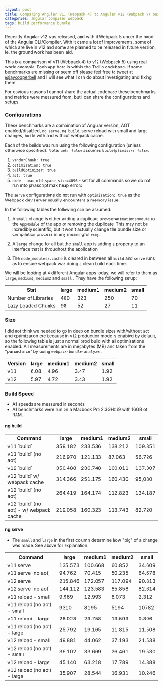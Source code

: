 ```yaml
---
layout: post
title: Comparing Angular v11 (Webpack 4) to Angular v12 (Webpack 5) build performance and size 
categories: angular compiler webpack 
tags: build performance bundle
---
```


Recently Angular v12 was released, and with it Webpack 5 under the hood of the Angular CLI/Compiler. With it came a lot
of improvements, some of which are live in v12 and some are planned to be released in future version, ie. the ground
work has been laid.

This is a comparison of v11 (Webpack 4) to v12 (Webpack 5) using real world example. Each app here is within the Trellis
codebase. If some benchmarks are missing or seem off please feel free to tweet at
<a href="https://twitter.com/JayCooperBell">@jaycooperbell</a> and I will see what I can do about investigating and
fixing them!

For obvious reasons I cannot share the actual codebase these benchmarks and metrics were measured from, but I can share
the configurations and setups.

### Configurations

These benchmarks are a combination of Angular version, AOT enabled/disabled, `ng serve`, `ng build`, serve reload with
small and large changes, `build` with and without webpack cache.

Each of the builds was run using the following configuration (unless otherwise specified). Note: `aot: false`
assumes `buildOptimizer: false`.

1. `vendorChunk: true`
2. `optimization: true`
3. `buildOptimizer: true`
4. `aot: true`
5. `node --max_old_space_size=4096` - set for all commands so we do not run into javascript max heap errors

The `serve` configurations do not run with `optimization: true` as the Webpack dev server usually encounters a memory
issue.

In the following tables the following can be assumed:

1. A `small` change is either adding a duplicate `BrowserAnimationsModule` to the `AppModule` of the app or removing the
   duplicate. This may not be incredibly scientific, but it won't actually change the bundle size or compilation process
   in any meaningful way.

2. A `large` change for all but the `small` app is adding a property to an interface that is throughout the application.

3. The `node_modules/.cache` is cleared in between all `build` and `serve` runs as to ensure webpack was doing a clean
   build each time.

We will be looking at 4 different Angular apps today, we will refer to them as `large`, `medium1`, `medium2` and `small`
. They have the following setup:

<table>
    <tr>
        <th>
         Stat
        </th>
        <th>
            large
        </th>
        <th>
            medium1
        </th>
        <th>
            medium2
        </th>
        <th>
            small
        </th>
    </tr>
    <tr>
        <td>
            Number of Libraries
        </td>
        <td>
            400
        </td>
        <td>
            323
        </td>
        <td>
            250
        </td>
        <td>
            70
        </td>
    </tr>
    <tr>
        <td>
            Lazy Loaded Chunks
        </td>
        <td>
            98
        </td>
        <td>
            52
        </td>
        <td>
            27
        </td>
        <td>
            11
        </td>
    </tr>
</table>

### Size

I did not think we needed to go in deep on bundle sizes with/without `aot` and optimization etc because in v12
production mode is enabled by default, so the following table is just a normal prod build with all optimizations enabled.
All measurements are in megabytes (MB) and taken from the "parsed size" by using `webpack-bundle-analyzer`.

<table>
    <tr>
        <th>
         Version
        </th>
        <th>
            large
        </th>
        <th>
            medium1
        </th>
        <th>
            medium2
        </th>
        <th>
            small
        </th>
    </tr>
    <tr>
        <td>
            v11
        </td>
        <td>
            6.08
        </td>
        <td>
            4.96
        </td>
        <td>
            3.47
        </td>
        <td>
            1.92
        </td>
    </tr>
    <tr>
        <td>
            v12
        </td>
        <td>
            5.97
        </td>
        <td>
            4.72
        </td>
        <td>
            3.43
        </td>
        <td>
            1.92
        </td>
    </tr>
</table>

### Build Speed

- All speeds are measured in seconds
- All benchmarks were run on a Macbook Pro 2.3GHz i9 with 16GB of RAM.

#### ng build

<table>
    <tr>
        <th>
         Command
        </th>
        <th>
            large
        </th>
        <th>
            medium1
        </th>
        <th>
            medium2
        </th>
        <th>
            small
        </th>
    </tr>
    <tr>
        <td>v11 `build`</td>
        <td>359.182</td>
        <td>233.536</td>
        <td>138.212</td>
        <td>109.851</td>
    </tr>
    <tr>
        <td>v11 `build` (no aot)</td>
        <td>216.970</td>
        <td>121.133</td>
        <td>87.063</td>
        <td>56.726</td>
    </tr>
    <tr>
        <td>v12 `build`</td>
        <td>350.488</td>
        <td>236.748</td>
        <td>160.011</td>
        <td>137.307</td>
    </tr>
    <tr>
        <td>v12 `build` w/ webpack cache</td>
        <td>314.366</td>
        <td>251.175</td>
        <td>160.430</td>
        <td>95,080</td>
    </tr>
    <tr>
        <td>v12 `build` (no aot)</td>
        <td>264.419</td>
        <td>164.174</td>
        <td>112.823</td>
        <td>134.187</td>
    </tr>
    <tr>
        <td>v12 `build` (no aot) - w/ webpack cache</td>
        <td>219.058</td>
        <td>160.323</td>
        <td>113.743</td>
        <td>82.720</td>
    </tr>
</table>

#### ng serve

- The `small` and `large` in the first column determine how "big" of a change was made. See above for explanation.

<table>
    <tr>
        <th>
         Command
        </th>
        <th>
            large
        </th>
        <th>
            medium1
        </th>
        <th>
            medium2
        </th>
        <th>
            small
        </th>
    </tr>
    <tr>
        <td>v11 serve</td>
        <td>135.573</td>
        <td>100.668</td>
        <td>60.852</td>
        <td>34.609</td>
    </tr>
    <tr>
        <td>v11 serve (no aot)</td>
        <td>94.762</td>
        <td>70.415</td>
        <td>50.235</td>
        <td>64.678</td>
    </tr>
    <tr>
        <td>v12 serve</td>
        <td>215.846</td>
        <td>172.057</td>
        <td>117.094</td>
        <td>90.813</td>
    </tr>
    <tr>
        <td>v12 serve (no aot)</td>
        <td>144.112</td>
        <td>123.583</td>
        <td>85.858</td>
        <td>82.614</td>
    </tr>
    <tr>
        <td>v11 reload - small</td>
        <td>9.969</td>
        <td>12.993</td>
        <td>8.073</td>
        <td>2.312</td>
    </tr>
    <tr>
        <td>v11 reload (no aot) - small</td>
        <td>9310</td>
        <td>8195</td>
        <td>5194</td>
        <td>10782</td>
    </tr>
    <tr>
        <td>v11 reload - large</td>
        <td>28.928</td>
        <td>23.758</td>
        <td>13.593</td>
        <td>9.806</td>
    </tr>
    <tr>
        <td>v11 reload (no aot) - large</td>
        <td>25.792</td>
        <td>19.165</td>
        <td>11.815</td>
        <td>11.508</td>
    </tr>
    <tr>
        <td>v12 reload - small</td>
        <td>49.881</td>
        <td>44.062</td>
        <td>37.193</td>
        <td>21.538</td>
    </tr>
    <tr>
        <td>v12 reload (no aot) - small</td>
        <td>36.102</td>
        <td>33.669</td>
        <td>26.461</td>
        <td>19.530</td>
    </tr>
    <tr>
        <td>v12 reload - large</td>
        <td>45.140</td>
        <td>63.218</td>
        <td>17.789</td>
        <td>14.888</td>
    </tr>
    <tr>
        <td>v12 reload (no aot) - large</td>
        <td>35.907</td>
        <td>28.544</td>
        <td>16.931</td>
        <td>10.246</td>
    </tr>
</table>
